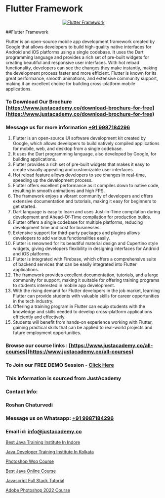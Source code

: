 # Flutter Framework

<p align="center">
  <a href="https://justacademy.co/program-detail/mobile-app-development">
    <img src="https://justacademy.co/storage2/program_images/1704700359.webp" alt="Flutter Framework">
  </a>
</p>
##Flutter Framework

Flutter is an open-source mobile app development framework created by Google that allows developers to build high-quality native interfaces for Android and iOS platforms using a single codebase. It uses the Dart programming language and provides a rich set of pre-built widgets for creating beautiful and responsive user interfaces. With hot reload functionality, developers can see the changes they make instantly, making the development process faster and more efficient. Flutter is known for its great performance, smooth animations, and extensive community support, making it an excellent choice for building cross-platform mobile applications.
### To Download Our Brochure [https://www.justacademy.co/download-brochure-for-free](https://www.justacademy.co/download-brochure-for-free)
### Message us for more information [+91 9987184296](https://api.whatsapp.com/send?phone=919987184296)
1) Flutter is an open-source UI software development kit created by Google, which allows developers to build natively compiled applications for mobile, web, and desktop from a single codebase.
2) It uses the Dart programming language, also developed by Google, for building applications.
3) Flutter provides a rich set of pre-built widgets that makes it easy to create visually appealing and customizable user interfaces.
4) Hot reload feature allows developers to see changes in real-time, speeding up the development process.
5) Flutter offers excellent performance as it compiles down to native code, resulting in smooth animations and high FPS.
6) The framework enjoys a vibrant community of developers and offers extensive documentation and tutorials, making it easy for beginners to get started.
7) Dart language is easy to learn and uses Just-In-Time compilation during development and Ahead-Of-Time compilation for production builds.
8) Flutter offers a single codebase for multiple platforms, reducing development time and cost for businesses.
9) Extensive support for third-party packages and plugins allows developers to add various functionalities easily.
10) Flutter is renowned for its beautiful material design and Cupertino style widgets, giving developers flexibility in designing interfaces for Android and iOS platforms.
11) Flutter is integrated with Firebase, which offers a comprehensive suite of backend services that can be easily integrated into Flutter applications.
12) The framework provides excellent documentation, tutorials, and a large community for support, making it suitable for offering training programs to students interested in mobile app development.
13) With the rising demand for Flutter developers in the job market, learning Flutter can provide students with valuable skills for career opportunities in the tech industry.
14) Offering a training program in Flutter can equip students with the knowledge and skills needed to develop cross-platform applications efficiently and effectively.
15) Students will benefit from hands-on experience working with Flutter, gaining practical skills that can be applied to real-world projects and future employment opportunities.

### Browse our course links : [https://www.justacademy.co/all-courses](https://www.justacademy.co/all-courses) 
### To Join our FREE DEMO Session - [Click Here](https://www.justacademy.co/register-for-course-demo)


### This information is sourced from JustAcademy
### Contact Info:
### Roshan Chaturvedi
### Message us on Whatsapp: [+91 9987184296](https://api.whatsapp.com/send?phone=919987184296)
### Email id: [info@justacademy.co](mailto:info@justacademy.co)
                
[Best Java Training Institute In Indore](https://www.linkedin.com/pulse/best-java-training-institute-indore-justacademy-chandigarh-nzsxe?trackingId=29SBOiSHCNyHci9dOS3dRA%3D%3D&lipi=urn%3Ali%3Apage%3Ad_flagship3_company_admin%3BihWdGtFLSGiUoHftbcLC7g%3D%3D)

[Java Developer Training Institute In Kolkata](https://www.linkedin.com/pulse/java-developer-training-institute-kolkata-justacademy-portland-mpwif?trackingId=1LfqS%2BKfyOBJJ0ofjaiHnA%3D%3D&lipi=urn%3Ali%3Apage%3Ad_flagship3_company_admin%3BTqighWlRRkKZzOjpwndZdw%3D%3D)

[Photoshop Wsq Course](https://medium.com/@akanshapatil/photoshop-wsq-course-4bb88656f7ca)

[Best Java Online Course](https://medium.com/@AkashSingh2052/best-java-online-course-0f3c2be31a26)

[Javascript Full Stack Tutorial](https://justacademyin.github.io/Articles/Javascript-Full-Stack-Tutorial)

[Adobe Photoshop 2022 Course](https://justacademyin.github.io/justacademy/adobe-photoshop-2022-course)

